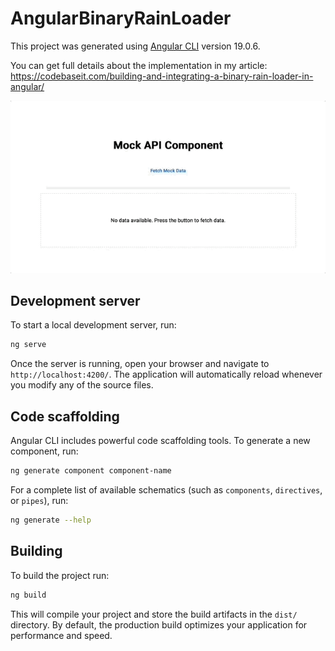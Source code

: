 # AngularBinaryRainLoader

This project was generated using [Angular CLI](https://github.com/angular/angular-cli) version 19.0.6.

You can get full details about the implementation in my article: https://codebaseit.com/building-and-integrating-a-binary-rain-loader-in-angular/

![Angular Binary Rain Loader](./angular-binary-rain-loader.gif)

## Development server

To start a local development server, run:

```bash
ng serve
```

Once the server is running, open your browser and navigate to `http://localhost:4200/`. The application will automatically reload whenever you modify any of the source files.

## Code scaffolding

Angular CLI includes powerful code scaffolding tools. To generate a new component, run:

```bash
ng generate component component-name
```

For a complete list of available schematics (such as `components`, `directives`, or `pipes`), run:

```bash
ng generate --help
```

## Building

To build the project run:

```bash
ng build
```

This will compile your project and store the build artifacts in the `dist/` directory. By default, the production build optimizes your application for performance and speed.
